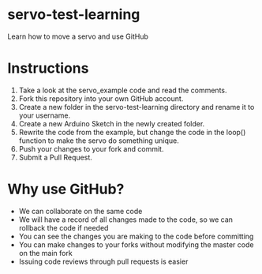 # servo-test-learning
Learn how to move a servo and use GitHub

# Instructions
1. Take a look at the servo_example code and read the comments.
2. Fork this repository into your own GitHub account.
3. Create a new folder in the servo-test-learning directory and rename it to your username.
4. Create a new Arduino Sketch in the newly created folder.
5. Rewrite the code from the example, but change the code in the loop() function to make the servo do something unique.
6. Push your changes to your fork and commit.
7. Submit a Pull Request.

# Why use GitHub?
* We can collaborate on the same code
* We will have a record of all changes made to the code, so we can rollback the code if needed
* You can see the changes you are making to the code before committing
* You can make changes to your forks without modifying the master code on the main fork
* Issuing code reviews through pull requests is easier
